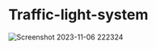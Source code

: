 # Traffic-light-system

![Screenshot 2023-11-06 222324](https://github.com/Ammar334/Traffic-light-system/assets/139780234/86e90331-ee4f-4ec9-8b4f-742a200d40e6)
